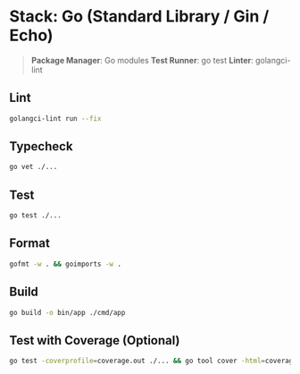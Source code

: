 # Stack: Go (Standard Library / Gin / Echo)

> **Package Manager**: Go modules
> **Test Runner**: go test
> **Linter**: golangci-lint

## Lint
```bash
golangci-lint run --fix
```

## Typecheck
```bash
go vet ./...
```

## Test
```bash
go test ./...
```

## Format
```bash
gofmt -w . && goimports -w .
```

## Build
```bash
go build -o bin/app ./cmd/app
```

## Test with Coverage (Optional)
```bash
go test -coverprofile=coverage.out ./... && go tool cover -html=coverage.out
```
